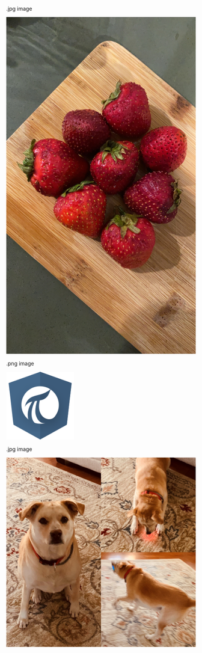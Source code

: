 .jpg image

 ![Some strawberries](../images/Strawberries.JPG "Yay strawberries")

.png image

![PI icon](../images/atlas_icon.png)


.jpg image

 ![Vicki's dog](../images/Jasper2.jpg)